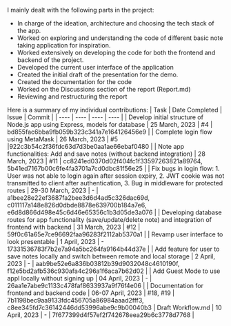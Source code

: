 I mainly dealt with the following parts in the project:
- In charge of the ideation, architecture and choosing the tech stack of the app.
- Worked on exploring and understanding the code of different basic note taking application for inspiration.
- Worked extensively on developing the code for both the frontend and backend of the project.
- Developed the current user interface of the application
- Created the initial draft of the presentation for the demo.
- Created the documentation for the code
- Worked on the Discussions section of the report (Report.md)
- Reviewing and restructuring the report

Here is a summary of my individual contributions:
| Task | Date Completed | Issue | Commit |
| ---- | ---- | ---- | ---- | 
| Develop initial structure of Node.js app using Express, models for database | 25 March, 2023 |  #4 | bd855fac6bba9fb059b323c341a7e164126456e9 |
| Complete login flow using MetaMask | 26 March, 2023 | #5 |922c3b54c2f36fdc63d7d3be0aa1ae66ebaf0480 |
| Note app functionalities: Add and save notes (without backend integration) | 28 March, 2023 | #11 | cc8241ed0370d02f404fc1f33597263821a89764, 5b41ed7167b00c6fe4fa3701a7cd0dbc81f56e25 |
| Fix bugs in login flow: 1. User was not able to login again after session expiry, 2. JWT cookie was not transmitted to client after authentication, 3. Bug in middleware for protected routes | 29-30 March, 2023 | - | a1bee28e22ef3687fa2bee3d6d4ad5c326dac69d, c011117a148e826d0dbde8878e639700b184a7e6, e6d8d866d498e45c6d46e65356c1b3d05de3a076 |
| Developing database routes for app functionality (save/update/delete note) and integration of frontend with backend | 31 March, 2023 | #12 | 59f0c61a65e7ce96692faa96283f2112ab5370a1 |
| Revamp user interface to look presentable | 1 April, 2023 | - 17331536783f7b2e7a94a5bc264fa9164b44d37e |
| Add feature for user to save notes locally and switch between remote and local storage | 2 April, 2023 |  - | aab9be52e6a836b03812b39d9032048c4610190f, f12e5bd2afb536c930afa4c296a1f6aca7b62d02 | 
| Add Guest Mode to use appl locally without signing up | 04 April, 2023 | - | 26aa1e7abe9c1133c478faf8633937a9f76f4e06 |
| Documentation for frontend and backend code | 06-07 April, 2023 | #18, #19 | 7b1198bec9aa9133fdc456705a86984aaad2fff3, c8ee345fd7c36142446dd53996abe9c9b00040b3
| Draft Workflow.md | 10 April, 2023 | - | 7f677399d4f57ef2f742678eea29b6c3778d7768 |
